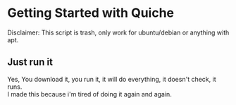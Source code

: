 # Getting Started with Quiche
Disclaimer: This script is trash, only work for ubuntu/debian or anything with apt.   
## Just run it
Yes, You download it, you run it, it will do everything, it doesn't check, it runs.   
I made this because i'm tired of doing it again and again.   
